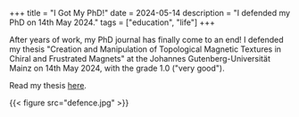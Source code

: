 +++
title = "I Got My PhD!"
date = 2024-05-14
description = "I defended my PhD on 14th May 2024."
tags = ["education", "life"]
+++

After years of work, my PhD journal has finally come to an end! I defended my thesis "Creation and Manipulation of Topological Magnetic Textures in Chiral and Frustrated Magnets" at the Johannes Gutenberg-Universität Mainz on 14th May 2024, with the grade 1.0 ("very good").

Read my thesis [here](http://doi.org/10.25358/openscience-10397).

{{< figure src="defence.jpg" >}}
